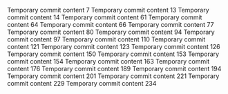 Temporary commit content 7
Temporary commit content 13
Temporary commit content 14
Temporary commit content 61
Temporary commit content 64
Temporary commit content 66
Temporary commit content 77
Temporary commit content 80
Temporary commit content 94
Temporary commit content 97
Temporary commit content 110
Temporary commit content 121
Temporary commit content 123
Temporary commit content 126
Temporary commit content 150
Temporary commit content 153
Temporary commit content 154
Temporary commit content 163
Temporary commit content 176
Temporary commit content 189
Temporary commit content 194
Temporary commit content 201
Temporary commit content 221
Temporary commit content 229
Temporary commit content 234
